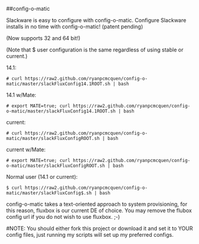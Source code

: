 ##config-o-matic

Slackware is easy to configure with config-o-matic.
Configure Slackware installs in no time with config-o-matic! (patent pending)

(Now supports 32 and 64 bit!)

(Note that $ user configuration is the same regardless of using stable or current.)


14.1:

    # curl https://raw2.github.com/ryanpcmcquen/config-o-matic/master/slackFluxConfig14.1ROOT.sh | bash

14.1 w/Mate:

    # export MATE=true; curl https://raw2.github.com/ryanpcmcquen/config-o-matic/master/slackFluxConfig14.1ROOT.sh | bash

current:

    # curl https://raw2.github.com/ryanpcmcquen/config-o-matic/master/slackFluxConfigROOT.sh | bash

current w/Mate:

    # export MATE=true; curl https://raw2.github.com/ryanpcmcquen/config-o-matic/master/slackFluxConfigROOT.sh | bash

Normal user (14.1 or current):

    $ curl https://raw2.github.com/ryanpcmcquen/config-o-matic/master/slackFluxConfig$.sh | bash


config-o-matic takes a text-oriented approach to system provisioning, for this reason, fluxbox is our current DE of choice. You may remove the flubox config url if you do not wish to use fluxbox. ;-)

#NOTE:
You should either fork this project or download it and set it to YOUR config files, just running my scripts will set up my preferred configs.

